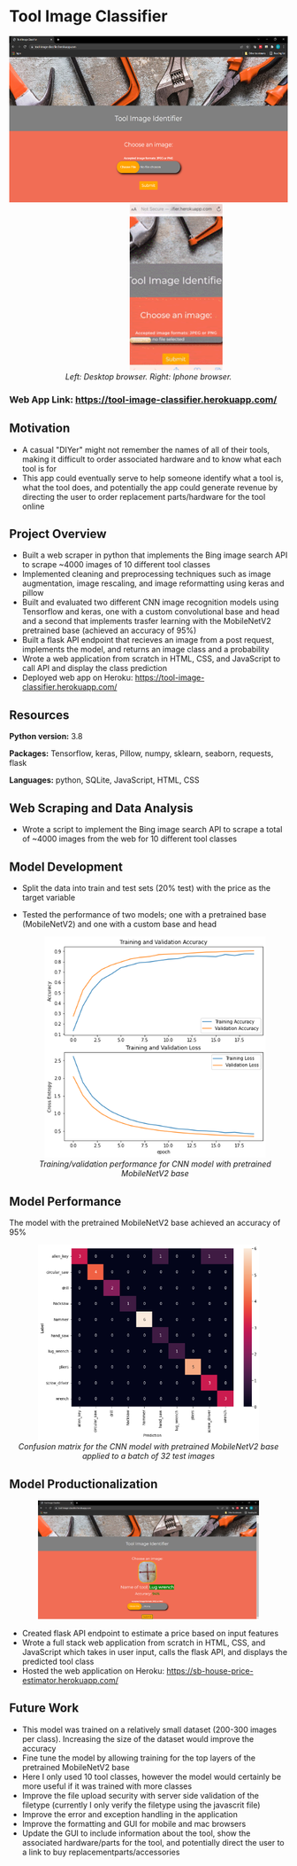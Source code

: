 # Tool Image Classifier

<p float ="left" align="center">
  <img style="padding-right: 100px;" src="/readme_images/homepage1.png" height="300" >
  <img style="padding-left: 100px;" src="/readme_images/iphone.gif" height="300" >
  <br>
  <em>Left: Desktop browser. Right: Iphone browser. </em>
  </br>
</p>

### Web App Link: https://tool-image-classifier.herokuapp.com/

## Motivation
* A casual "DIYer" might not remember the names of all of their tools, making it difficult to order associated hardware and to know what each tool is for
* This app could eventually serve to help someone identify what a tool is, what the tool does, and potentially the app could generate revenue by directing the user to order replacement parts/hardware for the tool online


## Project Overview

* Built a web scraper in python that implements the Bing image search API to scrape ~4000 images of 10 different tool classes
* Implemented cleaning and preprocessing techniques such as image augmentation, image rescaling, and image reformatting using keras and pillow
* Built and evaluated two different CNN image recognition models using Tensorflow and keras, one with a custom convolutional base and head and a second that implements trasfer learning with the MobileNetV2 pretrained base (achieved an accuracy of 95%)
* Built a flask API endpoint that recieves an image from a post request, implements the model, and returns an image class and a probability 
* Wrote a web application from scratch in HTML, CSS, and JavaScript to call API and display the class prediction
* Deployed web app on Heroku: https://tool-image-classifier.herokuapp.com/

## Resources
**Python version:** 3.8

**Packages:** Tensorflow, keras, Pillow, numpy, sklearn, seaborn, requests, flask

**Languages:** python, SQLite, JavaScript, HTML, CSS

## Web Scraping and Data Analysis
* Wrote a script to implement the Bing image search API to scrape a total of ~4000 images from the web for 10 different tool classes

## Model Development
* Split the data into train and test sets (20% test) with the price as the target variable
* Tested the performance of two models; one with a pretrained base (MobileNetV2) and one with a custom base and head
  
  <p align="center">
  <img src="readme_images/Training_validation_curves.png" width="400" >
  <br>
  <em>Training/validation performance for CNN model with pretrained MobileNetV2 base </em>
  </br>
  </p>
## Model Performance

The model with the pretrained MobileNetV2 base achieved an accuracy of 95%

  <p align="center">
  <img src="readme_images/confusionMatrix.png" width="400" >
  <br>
  <em>Confusion matrix for the CNN model with pretrained MobileNetV2 base applied to a batch of 32 test images </em>
  </br>
  </p>

## Model Productionalization

<p align="center">
  <img src="readme_images/homepage2.png" width="400" >
</p>

* Created flask API endpoint to estimate a price based on input features
* Wrote a full stack web application from scratch in HTML, CSS, and JavaScript which takes in user input, calls the flask API, and displays the predicted tool class
* Hosted the web application on Heroku: https://sb-house-price-estimator.herokuapp.com/

## Future Work

* This model was trained on a relatively small dataset (200-300 images per class). Increasing the size of the dataset would improve the accuracy
* Fine tune the model by allowing training for the top layers of the pretrained MobileNetV2 base
* Here I only used 10 tool classes, however the model would certainly be more useful if it was trained with more classes
* Improve the file upload security with server side validation of the filetype (currently I only verify the filetype using the javascrit file)
* Improve the error and exception handling in the application
* Improve the formatting and GUI for mobile and mac browsers
* Update the GUI to include information about the tool, show the associated hardware/parts for the tool, and potentially direct the user to a link to buy replacementparts/accessories
